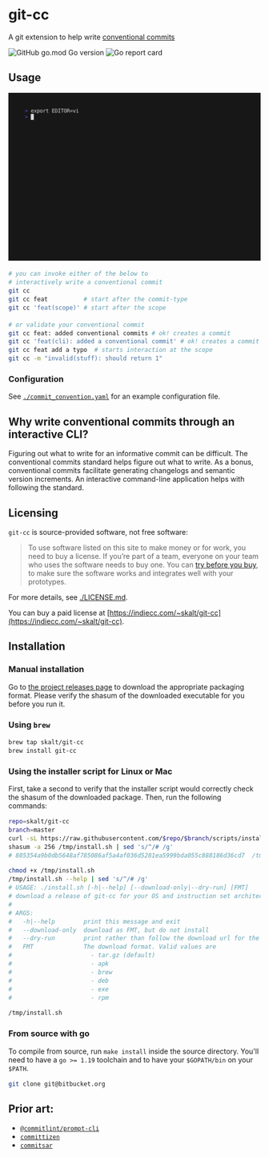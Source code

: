 # git-cc

A git extension to help write [conventional commits][cc-standard]

![GitHub go.mod Go version](https://img.shields.io/github/go-mod/go-version/skalt/git-cc)
![Go report card](https://goreportcard.com/badge/github.com/skalt/git-cc)

## Usage

![demo](./assets/demo.gif)

```sh
# you can invoke either of the below to
# interactively write a conventional commit
git cc
git cc feat          # start after the commit-type
git cc 'feat(scope)' # start after the scope

# or validate your conventional commit
git cc feat: added conventional commits # ok! creates a commit
git cc 'feat(cli): added a conventional commit' # ok! creates a commit
git cc feat add a typo  # starts interaction at the scope
git cc -m "invalid(stuff): should return 1"
```

### Configuration

See [`./commit_convention.yaml`](./commit_convention.yaml) for an example configuration file.

## Why write conventional commits through an interactive CLI?

Figuring out what to write for an informative commit can be difficult.
The conventional commits standard helps figure out what to write.
As a bonus, conventional commits facilitate generating changelogs and semantic version increments.
An interactive command-line application helps with following the standard.

## Licensing

`git-cc` is source-provided software, not free software:

> To use software listed on this site to make money or for work, you need to buy a license. If you’re part of a team, everyone on your team who uses the software needs to buy one. You can [try before you buy](#free-trials), to make sure the software works and integrates well with your prototypes.

For more details, see [./LICENSE.md](./LICENSE.md).

You can buy a paid license at [https://indiecc.com/~skalt/git-cc](https://indiecc.com/~skalt/git-cc).

## Installation

### Manual installation

Go to [the project releases page][releases page] to download the appropriate packaging format.
Please verify the shasum of the downloaded executable for you before you run it.

### Using `brew`

```sh
brew tap skalt/git-cc
brew install git-cc
```

### Using the installer script for Linux or Mac

First, take a second to verify that the installer script would correctly check the shasum of the downloaded package.
Then, run the following commands:

<!-- TODO: automate populating outputs with `cog` or similar -->

```sh
repo=skalt/git-cc
branch=master
curl -sL https://raw.githubusercontent.com/$repo/$branch/scripts/install.sh > /tmp/install.sh
shasum -a 256 /tmp/install.sh | sed 's/^/# /g'
# 805354a9b0db5648af785086af5a4af036d5281ea5999bda055c888186d36cd7  /tmp/install.sh
```

```sh
chmod +x /tmp/install.sh
/tmp/install.sh --help | sed 's/^/# /g'
# USAGE: ./install.sh [-h|--help] [--download-only|--dry-run] [FMT]
# download a release of git-cc for your OS and instruction set architecture.
#
# ARGS:
#   -h|--help        print this message and exit
#   --download-only  download as FMT, but do not install
#   --dry-run        print rather than follow the download url for the binary
#   FMT              The download format. Valid values are
#                      - tar.gz (default)
#                      - apk
#                      - brew
#                      - deb
#                      - exe
#                      - rpm
```

```sh
/tmp/install.sh
```

### From source with go

To compile from source, run `make install` inside the source directory.
You'll need to have a `go >= 1.19` toolchain and to have your `$GOPATH/bin` on your `$PATH`.

```sh
git clone git@bitbucket.org
```

## Prior art:

- [`@commitlint/prompt-cli`][commitlint]
- [`committizen`][commitizen]
- [`commitsar`][commitsar]

<!-- links -->

[commitlint]: https://github.com/conventional-changelog/commitlint/tree/master/%40commitlint/prompt-cli
[cc-standard]: https://www.conventionalcommits.org/en/v1.0.0/
[commitizen]: https://github.com/commitizen/cz-cli
[commitlint]: https://github.com/conventional-changelog/commitlint/tree/master/%40commitlint/config-conventional
[commitsar]: https://github.com/commitsar-app/commitsar
[releases page]: https://github.com/skalt/git-cc/releases/latest
